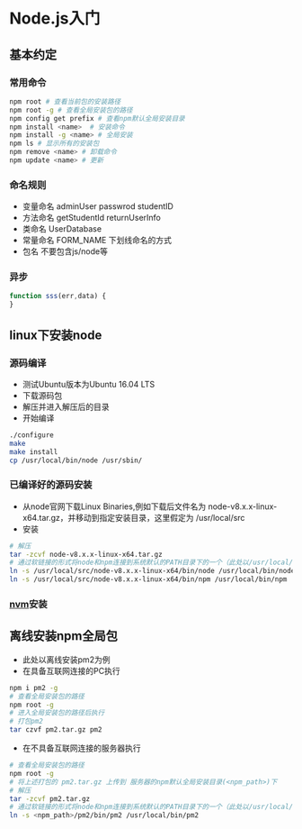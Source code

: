 # Node.js入门

## 基本约定

### 常用命令
```bash
npm root # 查看当前包的安装路径
npm root -g # 查看全局安装包的路径
npm config get prefix # 查看npm默认全局安装目录
npm install <name>  # 安装命令
npm install -g <name> # 全局安装
npm ls # 显示所有的安装包
npm remove <name> # 卸载命令
npm update <name> # 更新
```

### 命名规则
+ 变量命名 adminUser passwrod studentID
+ 方法命名 getStudentId returnUserInfo
+ 类命名 UserDatabase
+ 常量命名 FORM_NAME 下划线命名的方式
+ 包名 不要包含js/node等

### 异步
```js
function sss(err,data) {
}
```

## linux下安装node

### 源码编译
+ 测试Ubuntu版本为Ubuntu 16.04 LTS
+ 下载源码包
+ 解压并进入解压后的目录
+ 开始编译
```bash
./configure
make
make install
cp /usr/local/bin/node /usr/sbin/
```

### 已编译好的源码安装
+ 从node官网下载Linux Binaries,例如下载后文件名为 node-v8.x.x-linux-x64.tar.gz，并移动到指定安装目录，这里假定为 /usr/local/src
+ 安装
```bash
# 解压
tar -zcvf node-v8.x.x-linux-x64.tar.gz
# 通过软链接的形式将node和npm连接到系统默认的PATH目录下的一个（此处以/usr/local/bin为例）
ln -s /usr/local/src/node-v8.x.x-linux-x64/bin/node /usr/local/bin/node
ln -s /usr/local/src/node-v8.x.x-linux-x64/bin/npm /usr/local/bin/npm
```

### [nvm](https://github.com/creationix/nvm)安装

## 离线安装npm全局包
+ 此处以离线安装pm2为例
+ 在具备互联网连接的PC执行
```bash
npm i pm2 -g
# 查看全局安装包的路径
npm root -g
# 进入全局安装包的路径后执行
# 打包pm2
tar czvf pm2.tar.gz pm2
```
+ 在不具备互联网连接的服务器执行
```bash
# 查看全局安装包的路径
npm root -g
# 将上述打包的 pm2.tar.gz 上传到 服务器的npm默认全局安装目录(<npm_path>)下
# 解压
tar -zcvf pm2.tar.gz
# 通过软链接的形式将node和npm连接到系统默认的PATH目录下的一个（此处以/usr/local/bin为例）
ln -s <npm_path>/pm2/bin/pm2 /usr/local/bin/pm2
```

